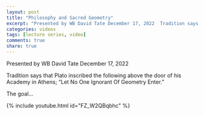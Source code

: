 ```yaml
---
layout: post
title: "Philosophy and Sacred Geometry"
excerpt: "Presented by WB David Tate December 17, 2022  Tradition says that Plato inscribed the following above the door of his Academy in Athens; “Let No One Ignorant Of Geometry Enter.”  The goal..."
categories: videos
tags: [lecture series, video]
comments: true
share: true
---
```


Presented by WB David Tate
December 17, 2022

Tradition says that Plato inscribed the following above the door of his Academy in Athens; “Let No One Ignorant Of Geometry Enter.”

The goal...

{% include youtube.html id="FZ_W2QBqbhc" %}
